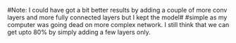 #Note: I could have got a bit better results by adding a couple of more conv layers and more fully connected layers but I kept the model# #simple as my computer was going dead on more complex network. I still think that we can get upto 80% by simply adding a few layers only.
